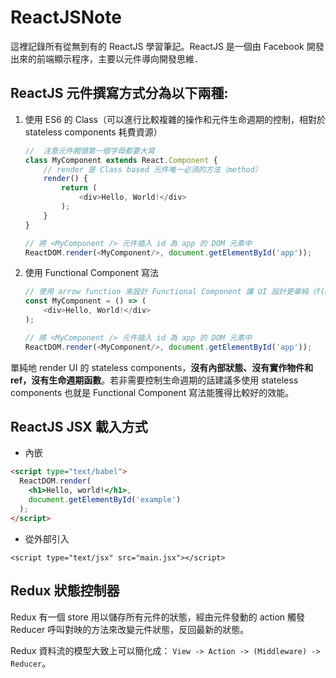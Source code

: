 # ReactJSNote
這裡記錄所有從無到有的 ReactJS 學習筆記。ReactJS 是一個由 Facebook 開發出來的前端顯示程序，主要以元件導向開發思維．
## ReactJS 元件撰寫方式分為以下兩種:
1. 使用 ES6 的 Class（可以進行比較複雜的操作和元件生命週期的控制，相對於 stateless components 耗費資源）

	```javascript
	//  注意元件開頭第一個字母都要大寫
	class MyComponent extends React.Component {
		// render 是 Class based 元件唯一必須的方法（method）
		render() {
			return (
				<div>Hello, World!</div>
			);
		}
	}

	// 將 <MyComponent /> 元件插入 id 為 app 的 DOM 元素中
	ReactDOM.render(<MyComponent/>, document.getElementById('app'));
	```

2. 使用 Functional Component 寫法

	```javascript
	// 使用 arrow function 來設計 Functional Component 讓 UI 設計更單純（f(D) => UI），減少副作用（side effect）
	const MyComponent = () => (
		<div>Hello, World!</div>
	);
	
	// 將 <MyComponent /> 元件插入 id 為 app 的 DOM 元素中
	ReactDOM.render(<MyComponent/>, document.getElementById('app'));
	```
單純地 render UI 的 stateless components，__沒有內部狀態、沒有實作物件和 ref，沒有生命週期函數__。若非需要控制生命週期的話建議多使用 stateless components 也就是 Functional Component 寫法能獲得比較好的效能。

## ReactJS JSX 載入方式
- 內嵌

```html
<script type="text/babel">
  ReactDOM.render(
    <h1>Hello, world!</h1>,
    document.getElementById('example')
  );
</script>
```

- 從外部引入

`<script type="text/jsx" src="main.jsx"></script>` 

## Redux 狀態控制器
Redux 有一個 store 用以儲存所有元件的狀態，經由元件發動的 action 觸發 Reducer 呼叫對映的方法來改變元件狀態，反回最新的狀態。

 Redux 資料流的模型大致上可以簡化成： `View -> Action -> (Middleware) -> Reducer`。
